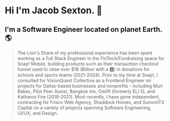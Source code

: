 # Hi I'm Jacob Sexton. 🤠

## I'm a Software Engineer located on planet Earth. 🌎
> The Lion's Share of my professional experience has been spent working as a Full Stack Engineer in the FinTech/Fundraising space for Snap! Mobile, building products such as their transaction checkout funnel used to raise over $1B (Billion with a 🅱️) in donations for schools and sports teams (2021-2024).
> Prior to my time at Snap!, I consulted for VisionQuest Collective as a Frontend Engineer on projects for Dallas-based businesses and nonprofits - including Murl Bakes, Pilot Peer Assist, Bangkok Inn, Owlift (formerly ELI 5), and Katharos Fire (2018-2021).
> Most recently, I have gone independent, contracting for Frisco Web Agency, Shaddock Homes, and SummitTX Capital on a variety of projects spanning Software Engineering, UI/UX, and Design.
<!-- 
### Technology

### Values and Beliefs

### Mission -->


<!--
**jsextonprofessional/jsextonprofessional** is a ✨ _special_ ✨ repository because its `README.md` (this file) appears on your GitHub profile.

Here are some ideas to get you started:

- 🔭 I’m currently working on ...
- 🌱 I’m currently learning ...
- 👯 I’m looking to collaborate on ...
- 🤔 I’m looking for help with ...
- 💬 Ask me about ...
- 📫 How to reach me: ...
- 😄 Pronouns: ...
- ⚡ Fun fact: ...
-->

